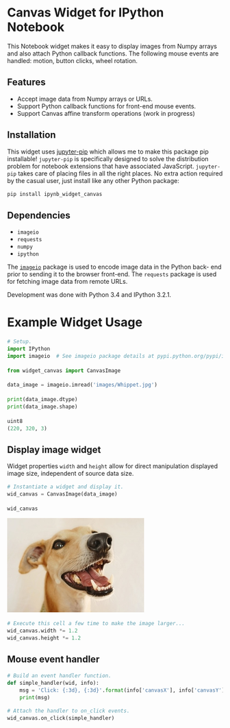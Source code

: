 
# Canvas Widget for IPython Notebook

This Notebook widget makes it easy to display images from Numpy arrays and also attach Python
callback functions.  The following mouse events are handled: motion, button clicks, wheel rotation.

## Features

- Accept image data from Numpy arrays or URLs.
- Support Python callback functions for front-end mouse events.
- Support Canvas affine transform operations (work in progress)


## Installation

This widget uses [jupyter-pip](https://github.com/jdfreder/jupyter-pip) which allows me to make
this package pip installable!  `jupyter-pip` is specifically designed to solve the distribution
problem for notebook extensions that have associated JavaScript.  `jupyter-pip` takes care of
placing files in all the right places.  No extra action required by the casual user, just install
like any other Python package:

```bash
pip install ipynb_widget_canvas
```

## Dependencies

- `imageio`
- `requests`
- `numpy`
- `ipython`

The [`imageio`](http://imageio.github.io/) package is used to encode image data in the Python back-
end prior to sending it to the browser front-end.  The `requests` package is used for fetching
image data from remote URLs.

Development was done with Python 3.4 and IPython 3.2.1.

# Example Widget Usage

```py
# Setup.
import IPython
import imageio  # See imageio package details at pypi.python.org/pypi/imageio

from widget_canvas import CanvasImage

data_image = imageio.imread('images/Whippet.jpg')

print(data_image.dtype)
print(data_image.shape)

uint8
(220, 320, 3)
```

## Display image widget

Widget properties `width` and `height` allow for direct manipulation displayed image size, independent of source data size.


```py
# Instantiate a widget and display it.
wid_canvas = CanvasImage(data_image)

wid_canvas
```
![image](notebooks/images/Whippet.jpg)



```py
# Execute this cell a few time to make the image larger...
wid_canvas.width *= 1.2
wid_canvas.height *= 1.2
```

## Mouse event handler


```py
# Build an event handler function.
def simple_handler(wid, info):
    msg = 'Click: {:3d}, {:3d}'.format(info['canvasX'], info['canvasY'])
    print(msg)
```

```py
# Attach the handler to on_click events.
wid_canvas.on_click(simple_handler)
```


